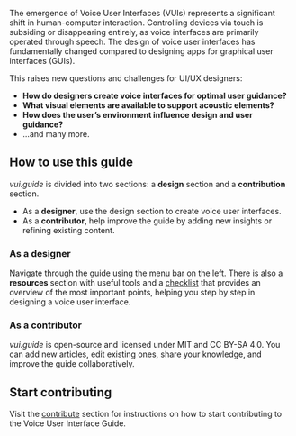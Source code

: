 The emergence of Voice User Interfaces (VUIs) represents a significant shift in human-computer interaction. Controlling devices via touch is subsiding or disappearing entirely, as voice interfaces are primarily operated through speech. The design of voice user interfaces has fundamentally changed compared to designing apps for graphical user interfaces (GUIs).

This raises new questions and challenges for UI/UX designers:  
- **How do designers create voice interfaces for optimal user guidance?**  
- **What visual elements are available to support acoustic elements?**  
- **How does the user’s environment influence design and user guidance?**  
- ...and many more.

## How to use this guide

*vui.guide* is divided into two sections: a **design** section and a **contribution** section.  
- As a **designer**, use the design section to create voice user interfaces.  
- As a **contributor**, help improve the guide by adding new insights or refining existing content.

### As a designer

Navigate through the guide using the menu bar on the left. There is also a **resources** section with useful tools and a [checklist](/docs/resources/checklist.md) that provides an overview of the most important points, helping you step by step in designing a voice user interface.

### As a contributor

*vui.guide* is open-source and licensed under MIT and CC BY-SA 4.0. You can add new articles, edit existing ones, share your knowledge, and improve the guide collaboratively.

## Start contributing

Visit the [contribute](/docs/community/CONTRIBUTING.md) section for instructions on how to start contributing to the Voice User Interface Guide.
